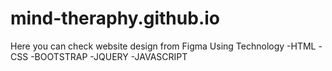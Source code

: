 # mind-theraphy.github.io

Here you can check website design from Figma
Using Technology
-HTML
-CSS
-BOOTSTRAP
-JQUERY
-JAVASCRIPT
